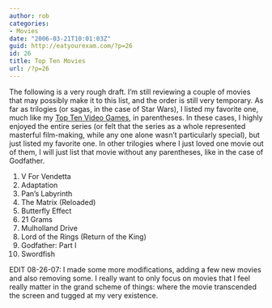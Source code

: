 ```yaml
---
author: rob
categories:
- Movies
date: "2006-03-21T10:01:03Z"
guid: http://eatyourexam.com/?p=26
id: 26
title: Top Ten Movies
url: /?p=26
---
```

The following is a very rough draft. I’m still reviewing a couple of movies that may possibly make it to this list, and the order is still very temporary. As far as trilogies (or sagas, in the case of Star Wars), I listed my favorite one, much like my [Top Ten Video Games](http://eatyourexam.com/?p=17), in parentheses. In these cases, I highly enjoyed the entire series (or felt that the series as a whole represented masterful film-making, while any one alone wasn’t particularly special), but just listed my favorite one. In other trilogies where I just loved one movie out of them, I will just list that movie without any parentheses, like in the case of Godfather.

  1. V For Vendetta
  2. Adaptation
  3. Pan’s Labyrinth
  4. The Matrix (Reloaded)
  5. Butterfly Effect
  6. 21 Grams
  7. Mulholland Drive
  8. Lord of the Rings (Return of the King)
  9. Godfather: Part I
 10. Swordfish

EDIT 08-26-07: I made some more modifications, adding a few new movies and also removing some. I really want to only focus on movies that I feel really matter in the grand scheme of things: where the movie transcended the screen and tugged at my very existence.
